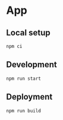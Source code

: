 # App

## Local setup

```
npm ci
```

## Development

```
npm run start
```

## Deployment

```
npm run build
```
